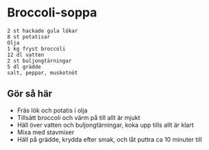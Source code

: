 # Broccoli-soppa
```
2 st hackade gula lökar
8 st potatisar
Olja
1 kg fryst broccoli
12 dl vatten
2 st buljongtärningar
5 dl grädde
salt, peppar, muskotnöt
```

## Gör så här
* Fräs lök och potatis i olja 
* Tillsätt broccoli och värm på till allt är mjukt
* Häll över vatten och buljongtärningar, koka upp tills allt är klart
* Mixa med stavmixer
* Häll på grädde, krydda efter smak, och låt puttra ca 10 minuter till
